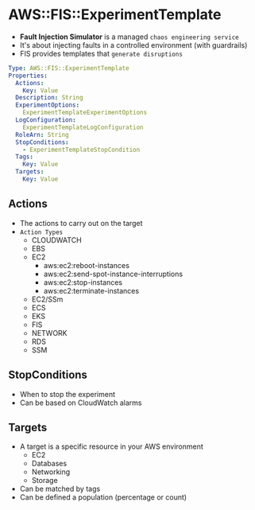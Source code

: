 # AWS::FIS::ExperimentTemplate

- **Fault Injection Simulator** is a managed `chaos engineering service`
- It's about injecting faults in a controlled environment (with guardrails)
- FIS provides templates that `generate disruptions`

```yaml
Type: AWS::FIS::ExperimentTemplate
Properties:
  Actions:
    Key: Value
  Description: String
  ExperimentOptions:
    ExperimentTemplateExperimentOptions
  LogConfiguration:
    ExperimentTemplateLogConfiguration
  RoleArn: String
  StopConditions:
    - ExperimentTemplateStopCondition
  Tags:
    Key: Value
  Targets:
    Key: Value
```

## Actions

- The actions to carry out on the target
- `Action Types`
  - CLOUDWATCH
  - EBS
  - EC2
    - aws:ec2:reboot-instances
    - aws:ec2:send-spot-instance-interruptions
    - aws:ec2:stop-instances
    - aws:ec2:terminate-instances
  - EC2/SSm
  - ECS
  - EKS
  - FIS
  - NETWORK
  - RDS
  - SSM

## StopConditions

- When to stop the experiment
- Can be based on CloudWatch alarms

## Targets

- A target is a specific resource in your AWS environment
  - EC2
  - Databases
  - Networking
  - Storage
- Can be matched by tags
- Can be defined a population (percentage or count)
